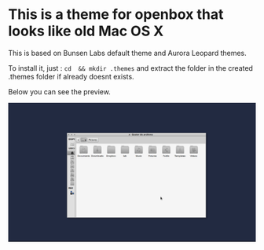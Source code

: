 # This is a theme for openbox that looks like old Mac OS X

This is based on Bunsen Labs default theme and Aurora Leopard themes.

To install it, just :
`
cd  && mkdir .themes
`
and extract the folder in the created .themes folder if already doesnt exists.

Below you can see the preview.

![Preview](screenshot.png)

